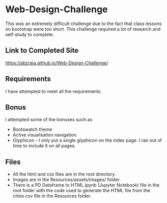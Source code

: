 # Web-Design-Challenge
This was an extremely difficult challenge due to the fact that class lessons on bootstrap were too short. This challenge required a lot of research and self-study to complete.

## Link to Completed Site
https://abzraja.github.io/Web-Design-Challenge/

## Requirements
I have attempted to meet all the requirements.

## Bonus
I attempted some of the bonuses such as 
* Bootswatch theme
* Active visualisation navigation.
* Glyphicon - I only put a single glyphicon on the index page. I ran out of time to include it on all pages.

## Files
* All the html and css files are in the root directory.
* Images are in the Resources/assets/images/ folder.
* There is a PD Dataframe to HTML.ipynb (Jupyter Notebook) file in the root folder with the code used to generate the HTML file from the cities.csv file in the Resources folder.

